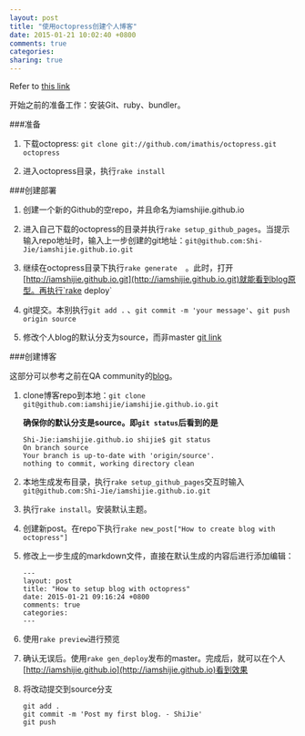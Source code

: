 ```yaml
---
layout: post
title: "使用octopress创建个人博客"
date: 2015-01-21 10:02:40 +0800
comments: true
categories: 
sharing: true
---
```


Refer to [this link](http://octopress.org/docs/setup)

开始之前的准备工作：安装Git、ruby、bundler。

###准备

1. 下载octopress: `git clone git://github.com/imathis/octopress.git octopress`

2. 进入octopress目录，执行`rake install`

###创建部署

1. 创建一个新的Github的空repo，并且命名为iamshijie.github.io

2. 进入自己下载的octopress的目录并执行`rake setup_github_pages`。当提示输入repo地址时，输入上一步创建的git地址：`git@github.com:Shi-Jie/iamshijie.github.io.git`

3. 继续在octopress目录下执行`rake generate	`。此时，打开[http://iamshijie.github.io.git](http://iamshijie.github.io.git)就能看到blog原型。再执行`rake deploy`

4. git提交。本别执行`git add .` 、`git commit -m 'your message'`、`git push origin source`

5. 修改个人blog的默认分支为source，而非master [git link](https://github.com/iamshijie/iamshijie.github.io/settings)


###创建博客

这部分可以参考之前在QA community的[blog](http://thoughtworks-china-qa.github.io/blog/2015/01/13/how-to-post-to-this-blog/)。

1. clone博客repo到本地：`git clone git@github.com:iamshijie/iamshijie.github.io.git`

	**确保你的默认分支是source。即`git status`后看到的是**
			
	```
	Shi-Jie:iamshijie.github.io shijie$ git status
	On branch source
	Your branch is up-to-date with 'origin/source'.
	nothing to commit, working directory clean
	```
2. 本地生成发布目录，执行`rake setup_github_pages`交互时输入`git@github.com:Shi-Jie/iamshijie.github.io.git`

3. 执行`rake install`。安装默认主题。


4. 创建新post。在repo下执行`rake new_post["How to create blog with octopress"]`

5. 修改上一步生成的markdown文件，直接在默认生成的内容后进行添加编辑：

	```
	---
	layout: post
	title: "How to setup blog with octopress"
	date: 2015-01-21 09:16:24 +0800
	comments: true
	categories:
	---
	```
6. 使用`rake preview`进行预览

7. 确认无误后。使用`rake gen_deploy`发布的master。完成后，就可以在个人[http://iamshijie.github.io](http://iamshijie.github.io)看到效果

8. 将改动提交到source分支

	```
	git add .
	git commit -m 'Post my first blog. - ShiJie'
	git push
	```
